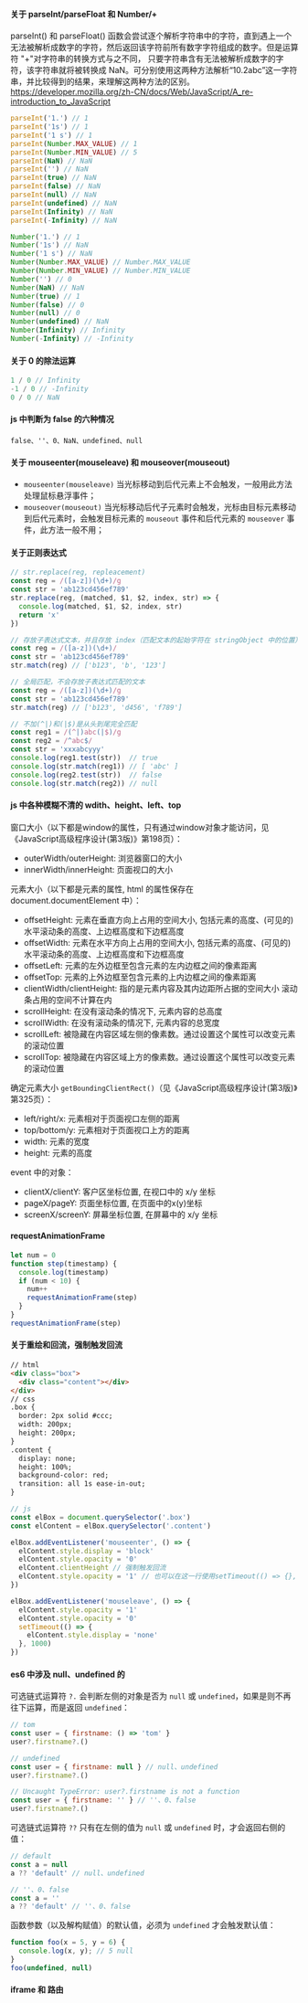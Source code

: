 #### 关于 parseInt/parseFloat 和 Number/+

 parseInt() 和 parseFloat() 函数会尝试逐个解析字符串中的字符，直到遇上一个无法被解析成数字的字符，然后返回该字符前所有数字字符组成的数字。但是运算符 "+"对字符串的转换方式与之不同， 只要字符串含有无法被解析成数字的字符，该字符串就将被转换成 NaN。可分别使用这两种方法解析“10.2abc”这一字符串，并比较得到的结果，来理解这两种方法的区别。https://developer.mozilla.org/zh-CN/docs/Web/JavaScript/A_re-introduction_to_JavaScript

```js
parseInt('1.') // 1
parseInt('1s') // 1
parseInt('1 s') // 1
parseInt(Number.MAX_VALUE) // 1
parseInt(Number.MIN_VALUE) // 5
parseInt(NaN) // NaN
parseInt('') // NaN
parseInt(true) // NaN
parseInt(false) // NaN
parseInt(null) // NaN
parseInt(undefined) // NaN
parseInt(Infinity) // NaN
parseInt(-Infinity) // NaN

Number('1.') // 1
Number('1s') // NaN
Number('1 s') // NaN
Number(Number.MAX_VALUE) // Number.MAX_VALUE
Number(Number.MIN_VALUE) // Number.MIN_VALUE
Number('') // 0
Number(NaN) // NaN
Number(true) // 1
Number(false) // 0
Number(null) // 0
Number(undefined) // NaN
Number(Infinity) // Infinity
Number(-Infinity) // -Infinity
```

#### 关于 0 的除法运算

```js
1 / 0 // Infinity
-1 / 0 // -Infinity
0 / 0 // NaN
```

#### js 中判断为 false 的六种情况

```
false、''、0、NaN、undefined、null
```

#### 关于 mouseenter(mouseleave) 和 mouseover(mouseout)

- `mouseenter(mouseleave)` 当光标移动到后代元素上不会触发，一般用此方法处理鼠标悬浮事件；
- `mouseover(mouseout)` 当光标移动后代子元素时会触发，光标由目标元素移动到后代元素时，会触发目标元素的 `mouseout` 事件和后代元素的 `mouseover` 事件，此方法一般不用；

#### 关于正则表达式

```js
// str.replace(reg, repleacement)
const reg = /([a-z])(\d+)/g
const str = 'ab123cd456ef789'
str.replace(reg, (matched, $1, $2, index, str) => {
  console.log(matched, $1, $2, index, str)
  return 'x'
})
```

```js
// 存放子表达式文本，并且存放 index（匹配文本的起始字符在 stringObject 中的位置）、input（stringObject 的引用）
const reg = /([a-z])(\d+)/
const str = 'ab123cd456ef789'
str.match(reg) // ['b123', 'b', '123']

// 全局匹配，不会存放子表达式匹配的文本
const reg = /([a-z])(\d+)/g
const str = 'ab123cd456ef789'
str.match(reg) // ['b123', 'd456', 'f789']
```

```js
// 不加(^|)和(|$)是从头到尾完全匹配
const reg1 = /(^|)abc(|$)/g
const reg2 = /^abc$/
const str = 'xxxabcyyy'
console.log(reg1.test(str))  // true
console.log(str.match(reg1)) // [ 'abc' ]
console.log(reg2.test(str))  // false
console.log(str.match(reg2)) // null
```

#### js 中各种模糊不清的 wdith、height、left、top

窗口大小（以下都是window的属性，只有通过window对象才能访问，见《JavaScript高级程序设计(第3版)》第198页）：

- outerWidth/outerHeight: 浏览器窗口的大小
- innerWidth/innerHeight: 页面视口的大小

元素大小（以下都是元素的属性, html 的属性保存在 document.documentElement 中）：

- offsetHeight: 元素在垂直方向上占用的空间大小, 包括元素的高度、(可见的)水平滚动条的高度、上边框高度和下边框高度
- offsetWidth: 元素在水平方向上占用的空间大小, 包括元素的高度、(可见的)水平滚动条的高度、上边框高度和下边框高度
- offsetLeft: 元素的左外边框至包含元素的左内边框之间的像素距离
- offsetTop: 元素的上外边框至包含元素的上内边框之间的像素距离
- clientWidth/clientHeight: 指的是元素内容及其内边距所占据的空间大小 滚动条占用的空间不计算在内
- scrollHeight: 在没有滚动条的情况下, 元素内容的总高度
- scrollWidth: 在没有滚动条的情况下, 元素内容的总宽度
- scrollLeft: 被隐藏在内容区域左侧的像素数。通过设置这个属性可以改变元素的滚动位置
- scrollTop: 被隐藏在内容区域上方的像素数。通过设置这个属性可以改变元素的滚动位置

确定元素大小 `getBoundingClientRect()`（见《JavaScript高级程序设计(第3版)》第325页）：

- left/right/x: 元素相对于页面视口左侧的距离
- top/bottom/y: 元素相对于页面视口上方的距离
- width: 元素的宽度
- height: 元素的高度

event 中的对象：

- clientX/clientY: 客户区坐标位置, 在视口中的 x/y 坐标
- pageX/pageY: 页面坐标位置, 在页面中的x(y)坐标
- screenX/screenY: 屏幕坐标位置, 在屏幕中的 x/y 坐标


#### requestAnimationFrame

```js
let num = 0
function step(timestamp) {
  console.log(timestamp)
  if (num < 10) {
    num++
    requestAnimationFrame(step)
  }
}
requestAnimationFrame(step)
```

#### 关于重绘和回流，强制触发回流

```html
// html
<div class="box">
  <div class="content"></div>
</div>
// css
.box {
  border: 2px solid #ccc;
  width: 200px;
  height: 200px;
}
.content {
  display: none;
  height: 100%;
  background-color: red;
  transition: all 1s ease-in-out;
}
```

```js
// js
const elBox = document.querySelector('.box')
const elContent = elBox.querySelector('.content')

elBox.addEventListener('mouseenter', () => {
  elContent.style.display = 'block'
  elContent.style.opacity = '0'
  elContent.clientHeight // 强制触发回流
  elContent.style.opacity = '1' // 也可以在这一行使用setTimeout(() => {}, 0)，则上一行不需要了
})

elBox.addEventListener('mouseleave', () => {
  elContent.style.opacity = '1'
  elContent.style.opacity = '0'
  setTimeout(() => {
    elContent.style.display = 'none'
  }, 1000)
})
```

#### es6 中涉及 null、undefined 的

可选链式运算符 `?.` 会判断左侧的对象是否为 `null` 或 `undefined`，如果是则不再往下运算，而是返回 `undefined`：

```js
// tom
const user = { firstname: () => 'tom' }
user?.firstname?.()

// undefined
const user = { firstname: null } // null、undefined
user?.firstname?.()

// Uncaught TypeError: user?.firstname is not a function
const user = { firstname: '' } // ''、0、false
user?.firstname?.()
```

可选链式运算符 `??` 只有在左侧的值为 `null` 或 `undefined` 时，才会返回右侧的值：

```js
// default
const a = null
a ?? 'default' // null、undefined

// ''、0、false
const a = ''
a ?? 'default' // ''、0、false
```

函数参数（以及解构赋值）的默认值，必须为 `undefined` 才会触发默认值：

```js
function foo(x = 5, y = 6) {
  console.log(x, y); // 5 null
}
foo(undefined, null)
```

#### iframe 和 路由
